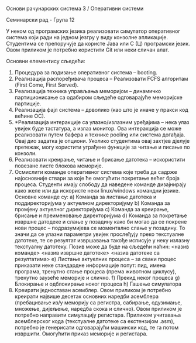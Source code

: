 Основи рачунарских система 3 / Оперативни системи

 Семинарски рад - Група 12
 
 У неком од програмских језика реализовати симулатор оперативног система који ради на једном
 језгру у виду конзолне апликације. Студентима се препоручује да користе Јава или С (Ц)
 програмски језик. Овом приликом је потребно користити Git или неки сличан алат.
 
 Основни елементису сљедећи:
 1. Процедура за подизање оперативног система – booting.
 2. Реализација распоређивача процеса – Реализовати FCFS алгоритам (First Come, First Served).
 3. Реализација техника управљања меморијом – динамичко партиционисање са одабиром
 сљедеће одговарајуће меморијске партиције.
 4. Реализација фајл система – дрволико (као што је иначе у пракси код већине ОС).
 5. *Реализација интеракције са улазно/излазним уређајима – нека улаз увијек буде тастатура, а
 излаз монитор. Ова интеракција се може реализовати путем бафера и технике pooling или
 система догађаја. Овај дио задатка је опциони. Уколико студентима овај захтјев дјелује
 претежак, могу користити уграђене функције за читање и писање по конзоли.
 6. Реализовати креирање, читање и брисање датотека – искористити повезане листе блокова
 меморије.
 7. Осмислити команде оперативног система које треба да садрже најосновније ствари за које ће
 омогућити покретање већег броја процеса. Студенти имају слободу да наведене команде
 дизајнирају како желе или да искористе неки linux/windows командни језике.
 Основне команде су:
  a) Команда за листање датотека и поддиректоријума у актуелном директоријуму
  b) Команда за промјену актуелног директоријума
  c) Команда за креирање, брисање и преименовање директоријума
  d) Команда за покретање извршне датодеке и слање у позадину како би могао да се покрене
     нови процес – подразумијева се моментално слање у позадину. То значи да се улазни
     параметри увијек прослеђују преко текстуалне датотеке, те се резултат извршавања
     такође исписује у неку излазну текстуалну датотеку. Позив може да буде на сљедећи
     наћин:
     <назив команде> <назив извршне датотеке> <назив датотеке са резултатима>
  e) Листање актуелних процеса – за сваки процес приказати неке стандардне информације
     попут: пид, имена програма, тренутно стање процеса (према животном циклусу), тренутно
     заузеће меморије и слично.
  f) Прекид неког процеса
  g) Блокирање и одблокирање ноког процеса
  h) Гашење симулатора
 9. Креирати једноставан асемблер. Овом приликом је потребно креирати највише десетак
 основних наредби асемблера (пребацивање из/у меморију са регистра, сабирање, одузимање,
 множење, дијељење, наредба скока и слично). Овом приликом је потребно направити
 симулацију регистара. Приликом учитавања асемблерског кода (текстуалне датотеке са
 екстензијом .asm), потребно је генерисати одговарајући машински код, те га потом извршити.
 Омогућити приказ меморије и регистара.

